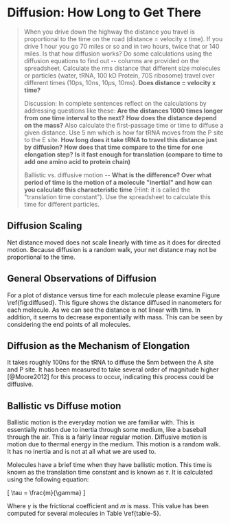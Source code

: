 # Diffusion: How Long to Get There #

> When you drive down the highway the distance you travel is proportional to the
> time on the road (distance = velocity x time). If you drive 1 hour you go 70
> miles or so and in two hours, twice that or 140 miles. Is that how diffusion
> works? Do some calculations using the diffusion equations to find out --
> columns are provided on the spreadsheet. Calculate the rms distance that
> different size molecules or particles (water, tRNA, 100 kD Protein, 70S
> ribosome) travel over different times (10ps, 10ns, 10$\mu$s, 10ms). __Does
> distance = velocity x time?__ 
> 
> Discussion: In complete sentences reflect on the calculations by addressing
> questions like these: __Are the distances 1000 times longer from one time
> interval to the next?__ __How does the distance depend on the mass?__ Also
> calculate the first-passage time or time to diffuse a given distance. Use 5 nm
> which is how far tRNA moves from the P site to the E site. __How long does it
> take tRNA to travel this distance just by diffusion?__ __How does that time
> compare to the time for one elongation step?__ __Is it fast enough for
> translation (compare to time to add one amino acid to protein chain)__
>
> Ballistic vs. diffusive motion -- __What is the difference? Over what period of
> time is the motion of a molecule "inertial" and how can you calculate this
> characteristic time__ (Hint: it is called the "translation time constant"). Use
> the spreadsheet to calculate this time for different particles. 

## Diffusion Scaling ##

Net distance moved does not scale linearly with time as it does for directed
motion. Because diffusion is a random walk, your net distance may not be
proportional to the time.

## General Observations of Diffusion ##

For a plot of distance versus time for each molecule please examine Figure
\ref{fig:diffused}. This figure shows the distance diffused in nanometers for
each molecule. As we can see the distance is not linear with time. In addition,
it seems to decrease exponentially with mass. This can be seen by considering
the end points of all molecules. 

## Diffusion as the Mechanism of Elongation ##

It takes roughly 100ns for the tRNA to diffuse the 5nm between the A site and P
site. It has been measured to take several order of magnitude higher
[@Moore2012] for this process to occur, indicating this process could be
diffusive.

## Ballistic vs Diffuse motion ##

Ballistic motion is the everyday motion we are familiar with. This is
essentially motion due to inertia through some medium, like a baseball through
the air. This is a fairly linear regular motion. Diffusive motion is motion due
to thermal energy in the medium. This motion is a random walk. It has no inertia
and is not at all what we are used to. 

Molecules have a brief time when they have ballistic motion. This time is known
as the translation time constant and is known as $\tau$. It is calculated using
the following equation:

\[
\tau = \frac{m}{\gamma}
\]

Where $\gamma$ is the frictional coefficient and $m$ is mass. This value has
been computed for several molecules in Table \ref{table-5}.
